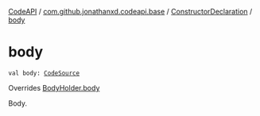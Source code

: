 [CodeAPI](../../index.md) / [com.github.jonathanxd.codeapi.base](../index.md) / [ConstructorDeclaration](index.md) / [body](.)

# body

`val body: `[`CodeSource`](../../com.github.jonathanxd.codeapi/-code-source/index.md)

Overrides [BodyHolder.body](../-body-holder/body.md)

Body.

